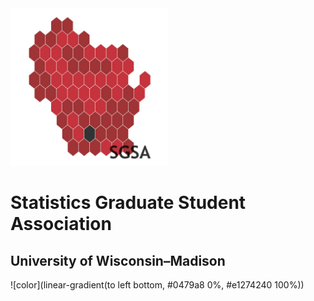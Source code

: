 <img id="coverlogo" src="images/sgsa_4_transparent.png" width="50%"/>

# Statistics Graduate Student Association
<h2> University of Wisconsin–Madison</h2>


![color](linear-gradient(to left bottom, #0479a8 0%, #e1274240 100%))
